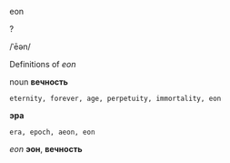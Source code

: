 eon

?

/ˈēən/

Definitions of _eon_

noun
**вечность**

    eternity, forever, age, perpetuity, immortality, eon
**эра**

    era, epoch, aeon, eon

_eon_
**эон**, **вечность**